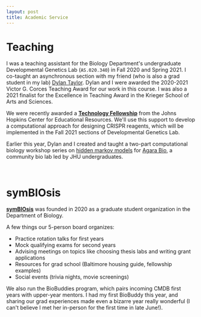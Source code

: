 ```yaml
---
layout: post
title: Academic Service
---
```

# Teaching

I was a teaching assistant for the Biology Department's undergraduate Developmental Genetics Lab (`AS.020.340`) in Fall 2020 and Spring 2021. I co-taught an asynchronous section with my friend (who is also a grad student in my lab) [Dylan Taylor](https://dtaylo95.github.io/). Dylan and I were awarded the 2020-2021 Victor G. Corces Teaching Award for our work in this course. I was also a 2021 finalist for the Excellence in Teaching Award in the Krieger School of Arts and Sciences. 

We were recently awarded a **[Technology Fellowship](https://cer.jhu.edu/techfellows)** from the Johns Hopkins Center for Educational Resources. We'll use this support to develop a computational approach for designing CRISPR reagents, which will be implemented in the Fall 2021 sections of Developmental Genetics Lab. 

Earlier this year, Dylan and I created and taught a two-part computational biology workshop series on [hidden markov models](https://github.com/scarioscia/hmm_workshop) for [Agara Bio](https://www.agarabio.org/), a community bio lab led by JHU undergraduates.


<br />

# symBIOsis

**[symBIOsis](https://sites.krieger.jhu.edu/symbiosis/)** was founded in 2020 as a graduate student organization in the Department of Biology.

A few things our 5-person board organizes:

* Practice rotation talks for first years
* Mock qualifying exams for second years
* Advising meetings on topics like choosing thesis labs and writing grant applications
* Resources for grad school (Baltimore housing guide, fellowship examples)
* Social events (trivia nights, movie screenings)

We also run the BioBuddies program, which pairs incoming CMDB first years with upper-year mentors. I had my first BioBuddy this year, and sharing our grad experiences made even a bizarre year really wonderful (I can't believe I met her in-person for the first time in late June!). 



